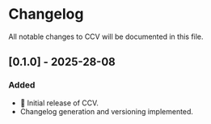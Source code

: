 # Changelog

All notable changes to CCV will be documented in this file.

## [0.1.0] - 2025-28-08

### Added

- 🎉 Initial release of CCV.
- Changelog generation and versioning implemented.